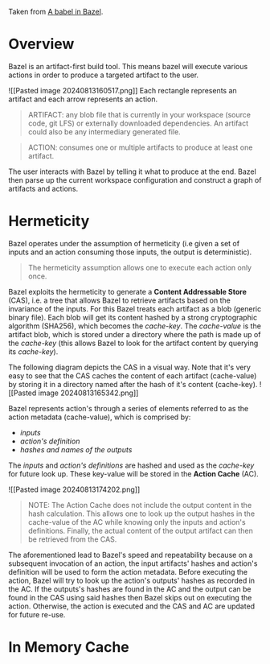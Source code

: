 Taken from [A babel in Bazel](https://sluongng.hashnode.dev/series/bazel-caching-explained).

# Overview

Bazel is an artifact-first build tool. This means bazel will execute various actions in order to produce a targeted artifact to the user.

![[Pasted image 20240813160517.png]] 
 Each rectangle represents an artifact and each arrow represents an action. 

> ARTIFACT: any blob file that is currently in your workspace (source code, git LFS) or externally downloaded dependencies. An artifact could also be any intermediary generated file.

> ACTION: consumes one or multiple artifacts to produce at least one artifact.

The user interacts with Bazel by telling it what to produce at the end. Bazel then parse up the current workspace configuration and construct a graph of artifacts and actions.

# Hermeticity

Bazel operates under the assumption of hermeticity (i.e given a set of inputs and an action consuming those inputs, the output is deterministic).

> The hermeticity assumption allows one to execute each action only once.

Bazel exploits the hermeticity to generate a **Content Addressable Store** (CAS), i.e. a tree that allows Bazel to retrieve artifacts based on the invariance of the inputs. For this Bazel treats each artifact as a blob (generic binary file). Each blob will get its content hashed by a strong cryptographic algorithm (SHA256), which becomes the *cache-key*. The *cache-value* is the artifact blob, which is stored under a directory where the path is made up of the *cache-key* (this allows Bazel to look for the artifact content by querying its *cache-key*). 

The following diagram depicts the CAS in a visual way. Note that it's very easy to see that the CAS caches the content of each artifact (cache-value) by storing it in a directory named after the hash of it's content (cache-key).
![[Pasted image 20240813165342.png]]

Bazel represents action's through a series of elements referred to as the action metadata (cache-value), which is comprised by:

- *inputs*  
- *action's definition*
- *hashes and names of the outputs* 

The *inputs* and *action's definitions* are hashed and used as the *cache-key* for future look up. These key-value will be stored in the **Action Cache** (AC). 

![[Pasted image 20240813174202.png]]

> NOTE: The Action Cache does not include the output content in the hash calculation. This allows one to look up the output hashes in the cache-value of the AC while knowing only the inputs and action's definitions. Finally, the actual content of the output artifact can then be retrieved from the CAS.

The aforementioned lead to Bazel's speed and repeatability because on a subsequent invocation of an action, the input artifacts' hashes and action's definition will be used to form the action metadata. Before executing the action, Bazel will try to look up the action's outputs' hashes as recorded in the AC. If the outputs's hashes are found in the AC and the output can be found in the CAS using said hashes then Bazel skips out on executing the action. Otherwise, the action is executed and the CAS and AC are updated for future re-use. 

# In Memory Cache


